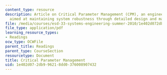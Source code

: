 ```yaml
---
content_type: resource
description: Article on Critical Parameter Management (CPM), an engineering practice
  aimed at maintaining system robustness through detailed design and manufacturing.
file: /media/courses/esd-33-systems-engineering-summer-2010/1e402d072db996218dd0376008907432_MITESD_33SUM10_read07.pdf
file_type: application/pdf
learning_resource_types:
- Readings
ocw_type: OCWFile
parent_title: Readings
parent_type: CourseSection
resourcetype: Document
title: Critical Parameter Management
uid: 1e402d07-2db9-9621-8dd0-376008907432
---
```

